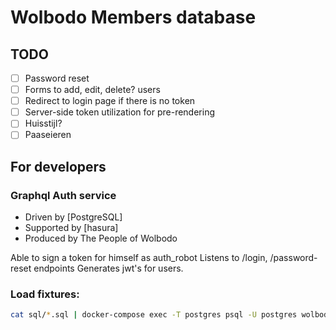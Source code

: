 Wolbodo Members database
========================

## TODO

+ [ ] Password reset
+ [ ] Forms to add, edit, delete? users
+ [ ] Redirect to login page if there is no token
+ [ ] Server-side token utilization for pre-rendering
+ [ ] Huisstijl?
+ [ ] Paaseieren

## For developers

### Graphql Auth service
- Driven by [PostgreSQL]
- Supported by [hasura]
- Produced by The People of Wolbodo

Able to sign a token for himself as auth_robot
Listens to /login, /password-reset endpoints
Generates jwt's for users.

### Load fixtures:
```bash 
cat sql/*.sql | docker-compose exec -T postgres psql -U postgres wolbodo
```